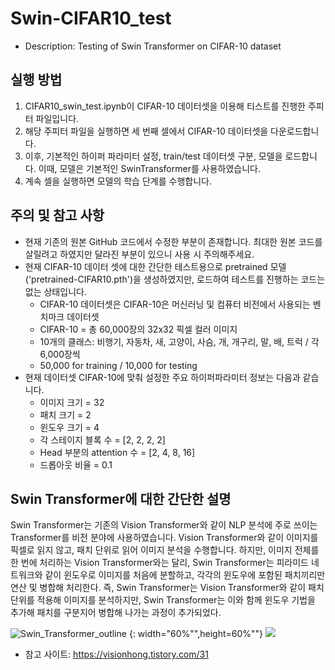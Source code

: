 # Swin-CIFAR10_test
- Description: Testing of Swin Transformer on CIFAR-10 dataset


## 실행 방법
1. CIFAR10_swin_test.ipynb이 CIFAR-10 데이터셋을 이용해 티스트를 진행한 주피터 파일입니다.
2. 해당 주피터 파일을 실행하면 세 번째 셀에서 CIFAR-10 데이터셋을 다운로드합니다.
3. 이후, 기본적인 하이퍼 파라미터 설정, train/test 데이터셋 구분, 모델을 로드합니다. 이때, 모델은 기본적인 SwinTransformer를 사용하였습니다.
4. 계속 셀을 실행하면 모델의 학습 단계를 수행합니다.


## 주의 및 참고 사항
- 현재 기존의 원본 GitHub 코드에서 수정한 부분이 존재합니다. 최대한 원본 코드를 살릴려고 하였지만 달라진 부분이 있으니 사용 시 주의해주세요.
- 현재 CIFAR-10 데이터 셋에 대한 간단한 테스트용으로 pretrained 모델('pretrained-CIFAR10.pth')을 생성하였지만, 로드하여 테스트를 진행하는 코드는 없는 상태입니다.
    - CIFAR-10 데이터셋은 CIFAR-10은 머신러닝 및 컴퓨터 비전에서 사용되는 벤치마크 데이터셋
    - CIFAR-10 = 총 60,000장의 32x32 픽셀 컬러 이미지
    - 10개의 클래스: 비행기, 자동차, 새, 고양이, 사슴, 개, 개구리, 말, 배, 트럭 / 각 6,000장씩
    - 50,000 for training / 10,000 for testing
- 현재 데이터셋 CIFAR-10에 맞춰 설정한 주요 하이퍼파라미터 정보는 다음과 같습니다.
    - 이미지 크기 = 32
    - 패치 크기 = 2
    - 윈도우 크기 = 4
    - 각 스테이지 블록 수 = [2, 2, 2, 2]
    - Head 부분의 attention 수 = [2, 4, 8, 16]
    - 드롭아웃 비율 = 0.1

## Swin Transformer에 대한 간단한 설명
Swin Transformer는 기존의 Vision Transformer와 같이 NLP 분석에 주로 쓰이는 Transformer를 비전 분야에 사용하였습니다.
Vision Transformer와 같이 이미지를 픽셀로 읽지 않고, 패치 단위로 읽어 이미지 분석을 수행합니다.
하지만, 이미지 전체를 한 번에 처리하는 Vision Transformer와는 달리, Swin Transformer는 피라미드 네트워크와 같이 윈도우로 이미지를 처음에 분할하고, 각각의 윈도우에 포함된 패치끼리만 연산 및 병합해 처리한다.
즉, Swin Transformer는 Vision Transformer와 같이 패치 단위를 적용해 이미지를 분석하지만, Swin Transformer는 이와 함께 윈도우 기법을 추가해 패치를 구분지어 병합해 나가는 과정이 추가되었다.


![Swin_Transformer_outline](https://github.com/Paralies/Swin-CIFAR10_test/assets/69889235/17c2355c-49c3-48ec-b97d-e6c574d509d3) {: width="60%"",height=60%""}
<img src='https://github.com/Paralies/Swin-CIFAR10_test/assets/69889235/17c2355c-49c3-48ec-b97d-e6c574d509d3'>


- 참고 사이트: https://visionhong.tistory.com/31
